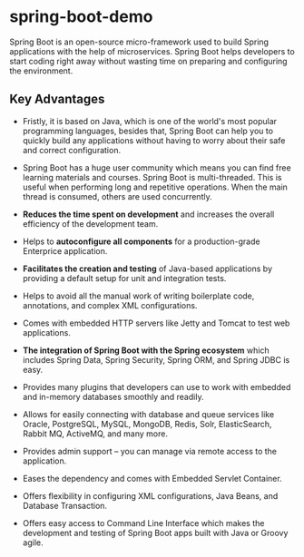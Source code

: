 # spring-boot-demo
Spring Boot is an open-source micro-framework used to build Spring applications with the help of microservices. Spring Boot helps developers to start coding right away without wasting time on preparing and configuring the environment.

## Key Advantages 
- Fristly, it is based on Java, which is one of the world's most popular programming languages, besides that, Spring Boot can help you to quickly build any applications without having to worry about their safe and correct configuration.

- Spring Boot has a huge user community which means you can find free learning materials and courses. Spring Boot is multi-threaded. This is useful when performing long and repetitive operations. When the main thread is consumed, others are used concurrently.

- **Reduces the time spent on development** and increases the overall efficiency of the development team.
- Helps to **autoconfigure all components** for a production-grade Enterprice application.
- **Facilitates the creation and testing** of Java-based applications by providing a default setup for unit and integration tests.
- Helps to avoid all the manual work of writing boilerplate code, annotations, and complex XML configurations.
- Comes with embedded HTTP servers like Jetty and Tomcat to test web applications.
- **The integration of Spring Boot with the Spring ecosystem** which includes Spring Data, Spring Security, Spring ORM, and Spring JDBC is easy.
- Provides many plugins that developers can use to work with embedded and in-memory databases smoothly and readily.
- Allows for easily connecting with database and queue services like Oracle, PostgreSQL, MySQL, MongoDB, Redis, Solr, ElasticSearch, Rabbit MQ, ActiveMQ, and many more.
- Provides admin support – you can manage via remote access to the application.
- Eases the dependency and comes with Embedded Servlet Container.
- Offers flexibility in configuring XML configurations, Java Beans, and Database Transaction.
- Offers easy access to Command Line Interface which makes the development and testing of Spring Boot apps built with Java or Groovy agile.
